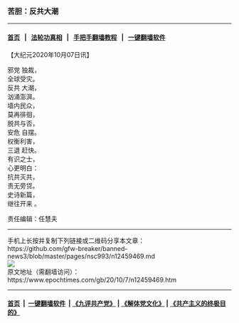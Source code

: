 ### 苦胆：反共大潮
------------------------

#### [首页](https://github.com/gfw-breaker/banned-news3/blob/master/README.md) &nbsp;&nbsp;|&nbsp;&nbsp; [法轮功真相](https://github.com/begood0513/basic/blob/master/README.md)  &nbsp;&nbsp;|&nbsp;&nbsp; [手把手翻墙教程](https://github.com/gfw-breaker/guides/wiki)  &nbsp;&nbsp;|&nbsp;&nbsp; [一键翻墙软件](https://github.com/gfw-breaker/nogfw/blob/master/README.md)  



<div><p>
 【大纪元2020年10月07日讯】
</p>
<p>
 <ok href="https://www.epochtimes.com/gb/tag/%E9%82%AA%E5%85%9A.html">
  邪党
 </ok>
 独裁，
 <br/>
 全球受灾。
 <br/>
 <ok href="https://www.epochtimes.com/gb/tag/%E5%8F%8D%E5%85%B1.html">
  反共
 </ok>
 大潮，
 <br/>
 汹涌澎湃。
 <br/>
 墙内民众，
 <br/>
 莫再徘徊，
 <br/>
 脱共与否，
 <br/>
 <ok href="https://www.epochtimes.com/gb/tag/%E5%AE%89%E5%8D%B1.html">
  安危
 </ok>
 自摆。
 <br/>
 权衡利害，
 <br/>
 <ok href="https://www.epochtimes.com/gb/tag/%E4%B8%89%E9%80%80.html">
  三退
 </ok>
 赶快。
 <br/>
 有识之士，
 <br/>
 心更明白：
 <br/>
 抗共灭共，
 <br/>
 责无旁贷。
 <br/>
 史诗新篇，
 <br/>
 <ok href="https://www.epochtimes.com/gb/tag/%E7%BB%A7%E5%BE%80%E5%BC%80%E6%9D%A5.html">
  继往开来
 </ok>
 。
</p>
<p>
 责任编辑：任慧夫
</p>
</div>
<hr/>
手机上长按并复制下列链接或二维码分享本文章：<br/>
https://github.com/gfw-breaker/banned-news3/blob/master/pages/nsc993/n12459469.md <br/>
<a href='https://github.com/gfw-breaker/banned-news3/blob/master/pages/nsc993/n12459469.md'><img src='https://github.com/gfw-breaker/banned-news3/blob/master/pages/nsc993/n12459469.md.png'/></a> <br/>
原文地址（需翻墙访问）：https://www.epochtimes.com/gb/20/10/7/n12459469.htm


------------------------
#### [首页](https://github.com/gfw-breaker/banned-news3/blob/master/README.md) &nbsp;|&nbsp; [一键翻墙软件](https://github.com/gfw-breaker/nogfw/blob/master/README.md) &nbsp;| [《九评共产党》](https://github.com/gfw-breaker/9ping.md/blob/master/README.md#九评之一评共产党是什么) | [《解体党文化》](https://github.com/gfw-breaker/jtdwh.md/blob/master/README.md) | [《共产主义的终极目的》](https://github.com/gfw-breaker/gczydzjmd.md/blob/master/README.md)


<img src='http://gfw-breaker.win/banned-news3/pages/nsc993/n12459469.md' width='0px' height='0px'/>